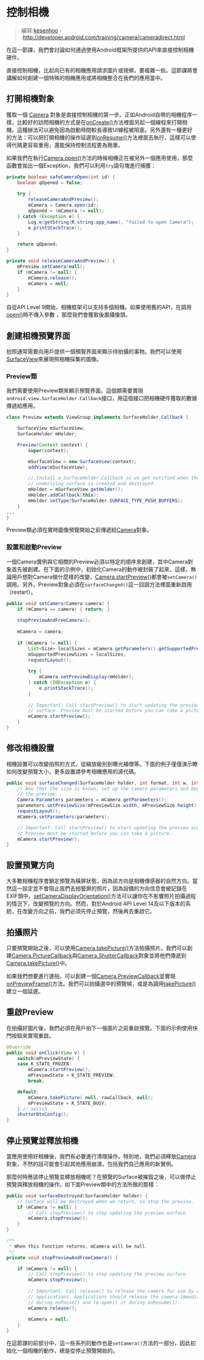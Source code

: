 # 控制相機

> 編寫:[kesenhoo](https://github.com/kesenhoo) - :<http://developer.android.com/training/camera/cameradirect.html>

在這一節課，我們會討論如何通過使用Android框架所提供的API來直接控制相機硬件。

直接控制相機，比起向已有的相機應用請求圖片或視頻，要複雜一些。這節課將會講解如何創建一個特殊的相機應用或將相機整合在我們的應用當中。

## 打開相機對象

獲取一個 [Camera](http://developer.android.com/reference/android/hardware/Camera.html) 對象是直接控制相機的第一步。正如Android自帶的相機程序一樣，比較好的訪問相機的方式是在<a href="http://developer.android.com/reference/android/app/Activity.html#onCreate(android.os.Bundle)">onCreate()</a>方法裡面另起一個線程來打開相機。這種辦法可以避免因為啟動時間較長導致UI線程被阻塞。另外還有一種更好的方法：可以把打開相機的操作延遲到<a href="http://developer.android.com/reference/android/app/Activity.html#onResume()">onResume()</a>方法裡面去執行，這樣可以使得代碼更容易重用，還能保持控制流程更為簡單。

如果我們在執行<a href="http://developer.android.com/reference/android/hardware/Camera.html#open()">Camera.open()</a>方法的時候相機正在被另外一個應用使用，那麼函數會拋出一個Exception，我們可以利用`try`語句塊進行捕獲：

```java
private boolean safeCameraOpen(int id) {
    boolean qOpened = false;
  
    try {
        releaseCameraAndPreview();
        mCamera = Camera.open(id);
        qOpened = (mCamera != null);
    } catch (Exception e) {
        Log.e(getString(R.string.app_name), "failed to open Camera");
        e.printStackTrace();
    }

    return qOpened;    
}

private void releaseCameraAndPreview() {
    mPreview.setCamera(null);
    if (mCamera != null) {
        mCamera.release();
        mCamera = null;
    }
}
```

自從API Level 9開始，相機框架可以支持多個相機。如果使用舊的API，在調用<a href="http://developer.android.com/reference/android/hardware/Camera.html#open()">open()</a>時不傳入參數 ，那麼我們會獲取後置攝像頭。

## 創建相機預覽界面

拍照通常需要向用戶提供一個預覽界面來顯示待拍攝的事物。我們可以使用[SurfaceView](http://developer.android.com/reference/android/view/SurfaceView.html)來展現照相機採集的圖像。

### Preview類

我們需要使用Preview類來顯示預覽界面。這個類需要實現`android.view.SurfaceHolder.Callback`接口，用這個接口把相機硬件獲取的數據傳遞給應用。

```java
class Preview extends ViewGroup implements SurfaceHolder.Callback {

    SurfaceView mSurfaceView;
    SurfaceHolder mHolder;

    Preview(Context context) {
        super(context);

        mSurfaceView = new SurfaceView(context);
        addView(mSurfaceView);

        // Install a SurfaceHolder.Callback so we get notified when the
        // underlying surface is created and destroyed.
        mHolder = mSurfaceView.getHolder();
        mHolder.addCallback(this);
        mHolder.setType(SurfaceHolder.SURFACE_TYPE_PUSH_BUFFERS);
    }
...
}
```

Preview類必須在實時圖像預覽開始之前傳遞給[Camera](http://developer.android.com/reference/android/hardware/Camera.html)對象。

### 設置和啟動Preview

一個Camera實例與它相關的Preview必須以特定的順序來創建，其中Camera對象首先被創建。在下面的示例中，初始化Camera的動作被封裝了起來，這樣，無論用戶想對Camera做什麼樣的改變，<a href="http://developer.android.com/reference/android/hardware/Camera.html#startPreview()">Camera.startPreview()</a>都會被`setCamera()`調用。另外，Preview對象必須在`surfaceChanged()`這一回調方法裡面重新啟用（restart）。

```java
public void setCamera(Camera camera) {
    if (mCamera == camera) { return; }
    
    stopPreviewAndFreeCamera();
    
    mCamera = camera;
    
    if (mCamera != null) {
        List<Size> localSizes = mCamera.getParameters().getSupportedPreviewSizes();
        mSupportedPreviewSizes = localSizes;
        requestLayout();
      
        try {
            mCamera.setPreviewDisplay(mHolder);
        } catch (IOException e) {
            e.printStackTrace();
        }
      
        // Important: Call startPreview() to start updating the preview
        // surface. Preview must be started before you can take a picture.
        mCamera.startPreview();
    }
}
```

## 修改相機設置

相機設置可以改變拍照的方式，從縮放級別到曝光補償等。下面的例子僅僅演示瞭如何改變預覽大小，更多設置請參考相機應用的源代碼。

```java
public void surfaceChanged(SurfaceHolder holder, int format, int w, int h) {
    // Now that the size is known, set up the camera parameters and begin
    // the preview.
    Camera.Parameters parameters = mCamera.getParameters();
    parameters.setPreviewSize(mPreviewSize.width, mPreviewSize.height);
    requestLayout();
    mCamera.setParameters(parameters);

    // Important: Call startPreview() to start updating the preview surface.
    // Preview must be started before you can take a picture.
    mCamera.startPreview();
}
```

## 設置預覽方向

大多數相機程序會鎖定預覽為橫屏狀態，因為該方向是相機傳感器的自然方向。當然這一設定並不會阻止我們去拍豎屏的照片，因為設備的方向信息會被記錄在EXIF頭中。<a href="http://developer.android.com/reference/android/hardware/Camera.html#setDisplayOrientation(int)">setCameraDisplayOrientation()</a>方法可以讓你在不影響照片拍攝過程的情況下，改變預覽的方向。然而，對於Android API Level 14及以下版本的系統，在改變方向之前，我們必須先停止預覽，然後再去重啟它。

## 拍攝照片

只要預覽開始之後，可以使用<a href="http://developer.android.com/reference/android/hardware/Camera.html#takePicture(android.hardware.Camera.ShutterCallback, android.hardware.Camera.PictureCallback, android.hardware.Camera.PictureCallback)">Camera.takePicture()</a>方法拍攝照片。我們可以創建<a href="http://developer.android.com/reference/android/hardware/Camera.PictureCallback.html">Camera.PictureCallback</a>與<a href="http://developer.android.com/reference/android/hardware/Camera.ShutterCallback.html">Camera.ShutterCallback</a>對象並將他們傳遞到<a href="http://developer.android.com/reference/android/hardware/Camera.html#takePicture(android.hardware.Camera.ShutterCallback, android.hardware.Camera.PictureCallback, android.hardware.Camera.PictureCallback)">Camera.takePicture()</a>中。

如果我們想要進行連拍，可以創建一個[Camera.PreviewCallback](http://developer.android.com/reference/android/hardware/Camera.PreviewCallback.html)並實現<a href="http://developer.android.com/reference/android/hardware/Camera.PreviewCallback.html#onPreviewFrame(byte[], android.hardware.Camera)">onPreviewFrame()</a>方法。我們可以拍攝選中的預覽幀，或是為調用<a href="http://developer.android.com/reference/android/hardware/Camera.html#takePicture(android.hardware.Camera.ShutterCallback, android.hardware.Camera.PictureCallback, android.hardware.Camera.PictureCallback)">takePicture()</a>建立一個延遲。

## 重啟Preview

在拍攝好圖片後，我們必須在用戶拍下一張圖片之前重啟預覽。下面的示例使用快門按鈕來實現重啟。

```java
@Override
public void onClick(View v) {
    switch(mPreviewState) {
    case K_STATE_FROZEN:
        mCamera.startPreview();
        mPreviewState = K_STATE_PREVIEW;
        break;

    default:
        mCamera.takePicture( null, rawCallback, null);
        mPreviewState = K_STATE_BUSY;
    } // switch
    shutterBtnConfig();
}
```

## 停止預覽並釋放相機

當應用使用好相機後，我們有必要進行清理操作。特別地，我們必須釋放[Camera](http://developer.android.com/reference/android/hardware/Camera.html)對象，不然的話可能會引起其他應用崩潰，包括我們自己應用的新實例。

那麼何時應該停止預覽並釋放相機呢？在預覽的Surface被摧毀之後，可以做停止預覽與釋放相機的操作。如下面Preview類中的方法所做的那樣：

```java
public void surfaceDestroyed(SurfaceHolder holder) {
    // Surface will be destroyed when we return, so stop the preview.
    if (mCamera != null) {
        // Call stopPreview() to stop updating the preview surface.
        mCamera.stopPreview();
    }
}

/**
 * When this function returns, mCamera will be null.
 */
private void stopPreviewAndFreeCamera() {

    if (mCamera != null) {
        // Call stopPreview() to stop updating the preview surface.
        mCamera.stopPreview();
    
        // Important: Call release() to release the camera for use by other
        // applications. Applications should release the camera immediately
        // during onPause() and re-open() it during onResume()).
        mCamera.release();
    
        mCamera = null;
    }
}
```

在這節課的前部分中，這一些系列的動作也是`setCamera()`方法的一部分，因此初始化一個相機的動作，總是從停止預覽開始的。
